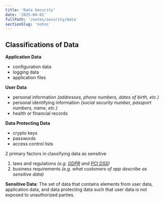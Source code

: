 ```yaml
---
title: 'Data Security'
date: '2025-04-01'
fullPath: '/notes/security/data'
sectionSlug: 'notes'
---
```


## Classifications of Data

**Application Data**
- configuration data
- logging data
- application files

**User Data**
- personal information _(addresses, phone numbers, dates of birth, etc.)_
- personal identifying information _(social security number, passport numbers, name, etc.)_
- health or financial records

**Data Protecting Data**
- crypto keys
- passwords
- access control lists

2 primary factors in classifying data as sensitive
1. laws and regulations _(e.g. [GDPR](https://gdpr-info.eu/) and [PCI DSS](https://en.wikipedia.org/wiki/Payment_Card_Industry_Data_Security_Standard))_
2. business requirements _(e.g. what customers of app describe as sensitive data)_

**Sensitive Data**: The set of data that contains elements from user data, application data, and data protecting data such that user data is not exposed to unauthorized parties.
